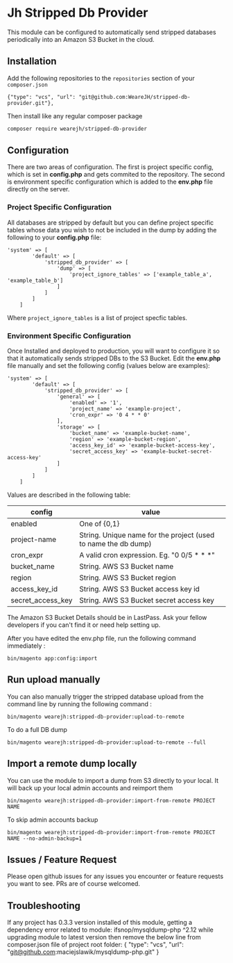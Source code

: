 # Jh Stripped Db Provider

This module can be configured to automatically send stripped databases periodically into an Amazon S3 Bucket in the cloud.

## Installation

Add the following repositories to the `repositories` section of your `composer.json`

```
{"type": "vcs", "url": "git@github.com:WeareJH/stripped-db-provider.git"},
```

Then install like any regular composer package
```bash
composer require wearejh/stripped-db-provider
```

## Configuration

There are two areas of configuration. The first is project specific config, which is set in **config.php** and gets commited to the repository. The second is environment specific configuration which is added to the **env.php** file directly on the server.

### Project Specific Configuration

All databases are stripped by default but you can define project specific tables whose data you wish to not be included in the dump by adding the following to your **config.php** file:

```
'system' => [
        'default' => [
            'stripped_db_provider' => [
                'dump' => [
                    'project_ignore_tables' => ['example_table_a', 'example_table_b']
                ]
            ]
        ]
    ]
```

Where `project_ignore_tables` is a list of project specfic tables.

### Environment Specific Configuration

Once Installed and deployed to production, you will want to configure it so that it automatically sends stripped DBs to the S3 Bucket.
Edit the **env.php** file manually and set the following config (values below are examples):
```
'system' => [
        'default' => [
            'stripped_db_provider' => [
                'general' => [
                    'enabled' => '1',
                    'project_name' => 'example-project',
                    'cron_expr' => '0 4 * * 0'
                ],
                'storage' => [
                    'bucket_name' => 'example-bucket-name',
                    'region' => 'example-bucket-region',
                    'access_key_id' => 'example-bucket-access-key',
                    'secret_access_key' => 'example-bucket-secret-access-key'
                ]
            ]
        ]
    ]
```

Values are described in the following table:

| config                | value                                                               |
|-----------------------|---------------------------------------------------------------------|
| enabled               | One of {0,1}                                                        |
| project-name          | String. Unique name for the project (used to name the db dump)      |
| cron_expr             | A valid cron expression. Eg. "0 0/5 * * *"                          |
| bucket_name           | String. AWS S3 Bucket name                                          |
| region                | String. AWS S3 Bucket region                                        |
| access_key_id         | String. AWS S3 Bucket access key id                                 |
| secret_access_key     | String. AWS S3 Bucket secret access key                             |

The Amazon S3 Bucket Details should be in LastPass. Ask your fellow developers if you can't find it or need help setting up.

After you have edited the env.php file, run the following command immediately :

```
bin/magento app:config:import
``` 

## Run upload manually

You can also manually trigger the stripped database upload from the command line by running the following command : 

```
bin/magento wearejh:stripped-db-provider:upload-to-remote 
```

To do a full DB dump

```
bin/magento wearejh:stripped-db-provider:upload-to-remote --full
```

## Import a remote dump locally

You can use the module to import a dump from S3 directly to your local. It will back up your local admin accounts and 
reimport them

```
bin/magento wearejh:stripped-db-provider:import-from-remote PROJECT NAME 
```

To skip admin accounts backup

```
bin/magento wearejh:stripped-db-provider:import-from-remote PROJECT NAME --no-admin-backup=1
```

## Issues / Feature Request

Please open github issues for any issues you encounter or feature requests you want to see. PRs are of course welcomed.

## Troubleshooting

If any project has 0.3.3 version installed of this module, getting a dependency error related to module: ifsnop/mysqldump-php ^2.12 while upgrading module to latest version then remove the below line from composer.json file of project root folder:
        {
           "type": "vcs",
           "url": "git@github.com:maciejslawik/mysqldump-php.git"
         }
